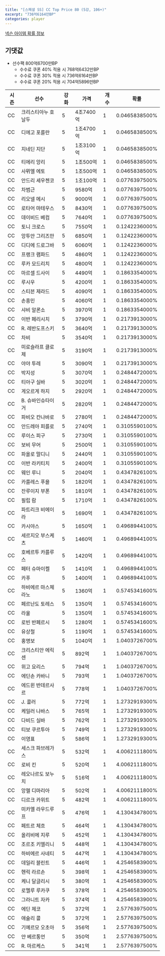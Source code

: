 ```yaml
---
title: "[스페셜 SS] CC Top Price 80 (5강, 106+)"
excerpt: "736억6164만BP"
categories: player
---
```

[넥슨 아이템 확률 정보](http://iteminfo.nexon.com/probability/fo4?sn=7420)

## 기댓값
  - 선수팩 800억6700만BP
    - 수수료 쿠폰 40% 적용 시 768억6432만BP
    - 수수료 쿠폰 30% 적용 시 736억6164만BP
    - 수수료 쿠폰 20% 적용 시 704억5896만BP


|시즌|선수|강화|가격|개수|확률|
|---|---|---|---|---|---|
|CC|크리스티아누 호날두|5|4조7400억|1|0.0465838500%|
|CC|디에고 포를란|5|1조4700억|1|0.0465838500%|
|CC|지네딘 지단|5|1조3100억|1|0.0465838500%|
|CC|티에리 앙리|5|1조500억|1|0.0465838500%|
|CC|사뮈엘 에토|5|1조500억|1|0.0465838500%|
|CC|안드리 셰우첸코|5|1조100억|1|0.0776397500%|
|CC|차범근|5|9580억|1|0.0776397500%|
|CC|리오넬 메시|5|9000억|1|0.0776397500%|
|CC|로타어 마테우스|5|8430억|1|0.0776397500%|
|CC|데이비드 베컴|5|7640억|1|0.0776397500%|
|CC|토니 크로스|5|7550억|1|0.1242236000%|
|CC|앙투안 그리즈만|5|6850억|1|0.1242236000%|
|CC|디디에 드로그바|5|6060억|1|0.1242236000%|
|CC|프랭크 램파드|5|4860억|1|0.1242236000%|
|CC|루카 모드리치|5|4800억|1|0.1242236000%|
|CC|마르셀 드사이|5|4490억|1|0.1863354000%|
|CC|루시우|5|4200억|1|0.1863354000%|
|CC|스티븐 제라드|5|4090억|1|0.1863354000%|
|CC|손흥민|5|4060억|1|0.1863354000%|
|CC|샤비 알론소|5|3970억|1|0.1863354000%|
|CC|이반 페리시치|5|3790억|1|0.2173913000%|
|CC|R. 레반도프스키|5|3640억|1|0.2173913000%|
|CC|차비|5|3540억|1|0.2173913000%|
|CC|미로슬라프 클로제|5|3190억|1|0.2173913000%|
|CC|야야 투레|5|3090억|1|0.2173913000%|
|CC|박지성|5|3070억|1|0.2484472000%|
|CC|티아구 실바|5|3020억|1|0.2484472000%|
|CC|게오르게 하지|5|2920억|1|0.2484472000%|
|CC|B. 슈바인슈타이거|5|2820억|1|0.2484472000%|
|CC|파비오 칸나바로|5|2780억|1|0.2484472000%|
|CC|안드레아 피를로|5|2740억|1|0.3105590100%|
|CC|루이스 피구|5|2730억|1|0.3105590100%|
|CC|보비 무어|5|2500억|1|0.3105590100%|
|CC|파올로 말디니|5|2440억|1|0.3105590100%|
|CC|이반 라키티치|5|2400억|1|0.3105590100%|
|CC|웨인 루니|5|2040억|1|0.4347826100%|
|CC|카를레스 푸욜|5|1820억|1|0.4347826100%|
|CC|잔루이지 부폰|5|1810억|1|0.4347826100%|
|CC|필립 람|5|1710억|1|0.4347826100%|
|CC|파트리크 비에이라|5|1690억|1|0.4347826100%|
|CC|카시야스|5|1650억|1|0.4968944100%|
|CC|세르지오 부스케츠|5|1460억|1|0.4968944100%|
|CC|호베르투 카를루스|5|1420억|1|0.4968944100%|
|CC|페터 슈마이켈|5|1410억|1|0.4968944100%|
|CC|카푸|5|1400억|1|0.4968944100%|
|CC|하비에르 마스체라노|5|1360억|1|0.5745341600%|
|CC|페르난도 토레스|5|1350억|1|0.5745341600%|
|CC|라울|5|1350억|1|0.5745341600%|
|CC|로빈 반페르시|5|1280억|1|0.5745341600%|
|CC|유상철|5|1190억|1|0.5745341600%|
|CC|홍명보|5|1040억|1|1.0403726700%|
|CC|크리스티안 에릭센|5|892억|1|1.0403726700%|
|CC|위고 요리스|5|794억|1|1.0403726700%|
|CC|에딘손 카바니|5|793억|1|1.0403726700%|
|CC|에드윈 반데르사르|5|778억|1|1.0403726700%|
|CC|J. 콜러|5|772억|1|1.2732919300%|
|CC|케일러 나바스|5|765억|1|1.2732919300%|
|CC|다비드 실바|5|762억|1|1.2732919300%|
|CC|티보 쿠르투아|5|749억|1|1.2732919300%|
|CC|이영표|5|586억|1|1.2732919300%|
|CC|세스크 파브레가스|5|532억|1|4.0062111800%|
|CC|로비 킨|5|520억|1|4.0062111800%|
|CC|레오나르도 보누치|5|516억|1|4.0062111800%|
|CC|앙헬 디마리아|5|502억|1|4.0062111800%|
|CC|디르크 카위트|5|482억|1|4.0062111800%|
|CC|미카엘 라우드루프|5|476억|1|4.1304347800%|
|CC|페트르 체흐|5|464억|1|4.1304347800%|
|CC|올리비에 지루|5|452억|1|4.1304347800%|
|CC|조르조 키엘리니|5|448억|1|4.1304347800%|
|CC|하비에르 사네티|5|447억|1|4.1304347800%|
|CC|데일리 블린트|5|446억|1|4.2546583900%|
|CC|헨릭 라르손|5|398억|1|4.2546583900%|
|CC|케니 달글리시|5|380억|1|4.2546583900%|
|CC|로멜루 루카쿠|5|378억|1|4.2546583900%|
|CC|그라니트 자카|5|374억|1|4.2546583900%|
|CC|에딘 제코|5|372억|1|2.5776397500%|
|CC|애슐리 콜|5|372억|1|2.5776397500%|
|CC|기예르모 오초아|5|356억|1|2.5776397500%|
|CC|얀 베르통언|5|350억|1|2.5776397500%|
|CC|R. 마르케스|5|341억|1|2.5776397500%|
